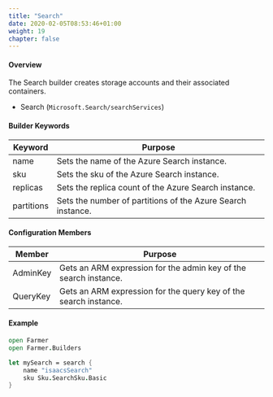 ```yaml
---
title: "Search"
date: 2020-02-05T08:53:46+01:00
weight: 19
chapter: false
---
```


#### Overview
The Search builder creates storage accounts and their associated containers.

* Search (`Microsoft.Search/searchServices`)

#### Builder Keywords
| Keyword | Purpose |
|-|-|
| name | Sets the name of the Azure Search instance. |
| sku | Sets the sku of the Azure Search instance. |
| replicas | Sets the replica count of the Azure Search instance. |
| partitions | Sets the number of partitions of the Azure Search instance. |

#### Configuration Members

| Member | Purpose |
|-|-|
| AdminKey | Gets an ARM expression for the admin key of the search instance. |
| QueryKey | Gets an ARM expression for the query key of the search instance. |

#### Example

```fsharp
open Farmer
open Farmer.Builders

let mySearch = search {
    name "isaacsSearch"
    sku Sku.SearchSku.Basic
}
```